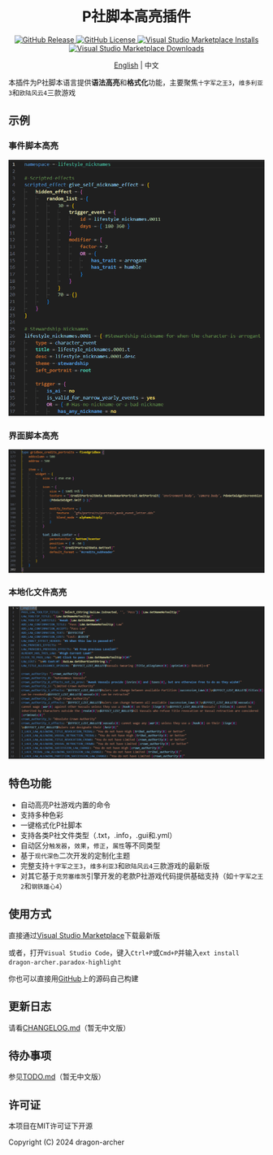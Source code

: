 <h1 align="center">P社脚本高亮插件</h1>

<p align="center">
	<a href="https://github.com/dragon-archer/paradox-highlight/releases/latest">
		<img src="https://img.shields.io/github/v/release/dragon-archer/paradox-highlight" alt="GitHub Release">
	</a>
	<a href="https://github.com/dragon-archer/paradox-highlight/blob/main/LICENSE">
		<img src="https://img.shields.io/github/license/dragon-archer/paradox-highlight" alt="GitHub License">
	</a>
	<a href="https://marketplace.visualstudio.com/items?itemName=dragon-archer.paradox-highlight">
		<img src="https://img.shields.io/visual-studio-marketplace/i/dragon-archer.paradox-highlight" alt="Visual Studio Marketplace Installs">
	</a>
	<a href="https://marketplace.visualstudio.com/items?itemName=dragon-archer.paradox-highlight">
		<img src="https://img.shields.io/visual-studio-marketplace/d/dragon-archer.paradox-highlight" alt="Visual Studio Marketplace Downloads">
	</a>
</p>

<p align="center"><a href="README.md">English</a> | 中文</p>

本插件为P社脚本语言提供**语法高亮**和**格式化**功能，主要聚焦`十字军之王3`，`维多利亚3`和`欧陆风云4`三款游戏

## 示例

### 事件脚本高亮

![Event Highligh](docs/images/screenshot-event.png)

### 界面脚本高亮

![GUI Highligh](docs/images/screenshot-gui.png)

### 本地化文件高亮

![Localization Highligh](docs/images/screenshot-localization.png)

## 特色功能

- 自动高亮P社游戏内置的命令
- 支持多种色彩
- 一键格式化P社脚本
- 支持各类P社文件类型（.txt，.info，.gui和.yml）
- 自动区分`触发器`，`效果`，`修正`，`属性`等不同类型
- 基于`现代深色`二次开发的定制化主题
- 完整支持`十字军之王3`，`维多利亚3`和`欧陆风云4`三款游戏的最新版
- 对其它基于`克劳塞维茨`引擎开发的老款P社游戏代码提供基础支持（如`十字军之王2`和`钢铁雄心4`）

## 使用方式

直接通过[Visual Studio Marketplace](https://marketplace.visualstudio.com/items?itemName=dragon-archer.paradox-highlight)下载最新版

或者，打开`Visual Studio Code`，键入`Ctrl+P`或`Cmd+P`并输入`ext install dragon-archer.paradox-highlight`

你也可以直接用[GitHub](https://github.com/dragon-archer/paradox-highlight)上的源码自己构建

## 更新日志

请看[CHANGELOG.md](CHANGELOG.md)（暂无中文版）

## 待办事项

参见[TODO.md](TODO.md)（暂无中文版）

## 许可证

本项目在MIT许可证下开源

Copyright (C) 2024 dragon-archer
